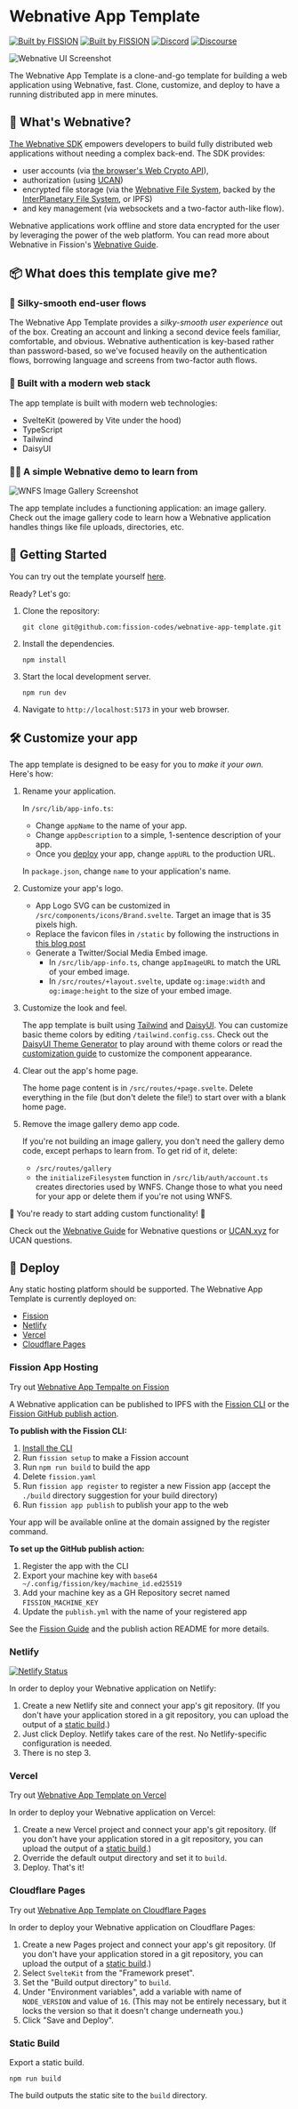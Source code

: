 # Webnative App Template

[![Built by FISSION](https://img.shields.io/badge/⌘-Built_by_FISSION-purple.svg)](https://fission.codes) [![Built by FISSION](https://img.shields.io/badge/webnative-v0.34.1-purple.svg)](https://github.com/fission-suite/webnative) [![Discord](https://img.shields.io/discord/478735028319158273.svg)](https://discord.gg/zAQBDEq) [![Discourse](https://img.shields.io/discourse/https/talk.fission.codes/topics)](https://talk.fission.codes)

![Webnative UI Screenshot](static/webnative-ui.png)

The Webnative App Template is a clone-and-go template for building a web application using Webnative, fast. Clone, customize, and deploy to have a running distributed app in mere minutes.

## 🤔 What's Webnative?

[The Webnative SDK](https://github.com/fission-codes/webnative) empowers developers to build fully distributed web applications without needing a complex back-end. The SDK provides:

-   user accounts (via [the browser's Web Crypto API](https://developer.mozilla.org/en-US/docs/Web/API/Web_Crypto_API)),
-   authorization (using [UCAN](https://ucan.xyz))
-   encrypted file storage (via the [Webnative File System](https://guide.fission.codes/developers/webnative/file-system-wnfs), backed by the [InterPlanetary File System](https://ipfs.io/), or IPFS)
-   and key management (via websockets and a two-factor auth-like flow).

Webnative applications work offline and store data encrypted for the user by leveraging the power of the web platform. You can read more about Webnative in Fission's [Webnative Guide](https://guide.fission.codes/developers/webnative).

## 📦 What does this template give me?

### 🥰 Silky-smooth end-user flows

The Webnative App Template provides a _silky-smooth user experience_ out of the box. Creating an account and linking a second device feels familiar, comfortable, and obvious. Webnative authentication is key-based rather than password-based, so we've focused heavily on the authentication flows, borrowing language and screens from two-factor auth flows.

### 🧱 Built with a modern web stack

The app template is built with modern web technologies:

-   SvelteKit (powered by Vite under the hood)
-   TypeScript
-   Tailwind
-   DaisyUI

### 👩‍🏫 A simple Webnative demo to learn from

![WNFS Image Gallery Screenshot](static/wnfs-gallery-screenshot.png)

The app template includes a functioning application: an image gallery. Check out the image gallery code to learn how a Webnative application handles things like file uploads, directories, etc.

## 🚀 Getting Started

You can try out the template yourself [here](https://webnative-template.fission.app/).

Ready? Let's go:

1. Clone the repository:

    ```shell
    git clone git@github.com:fission-codes/webnative-app-template.git
    ```

2. Install the dependencies.

    ```shell
    npm install
    ```

3. Start the local development server.

    ```shell
    npm run dev
    ```

4. Navigate to `http://localhost:5173` in your web browser.

## 🛠 Customize your app

The app template is designed to be easy for you to _make it your own._ Here's how:

1. Rename your application.

    In `/src/lib/app-info.ts`:

    - Change `appName` to the name of your app.
    - Change `appDescription` to a simple, 1-sentence description of your app.
    - Once you [deploy](#deploy) your app, change `appURL` to the production URL.

    In `package.json`, change `name` to your application's name.

1. Customize your app's logo.

    - App Logo SVG can be customized in `/src/components/icons/Brand.svelte`. Target an image that is 35 pixels high.
    - Replace the favicon files in `/static` by following the instructions in [this blog post](https://evilmartians.com/chronicles/how-to-favicon-in-2021-six-files-that-fit-most-needs)
    - Generate a Twitter/Social Media Embed image.
        - In `/src/lib/app-info.ts`, change `appImageURL` to match the URL of your embed image.
        - In `/src/routes/+layout.svelte`, update `og:image:width` and `og:image:height` to the size of your embed image.

1. Customize the look and feel.

    The app template is built using [Tailwind](https://tailwindcss.com/) and [DaisyUI](https://daisyui.com/). You can customize basic theme colors by editing `/tailwind.config.css`. Check out the [DaisyUI Theme Generator](https://daisyui.com/theme-generator/) to play around with theme colors or read the [customization guide](https://daisyui.com/docs/customize/) to customize the component appearance.

1. Clear out the app's home page.

    The home page content is in `/src/routes/+page.svelte`. Delete everything in the file (but don't delete the file!) to start over with a blank home page.

1. Remove the image gallery demo app code.

    If you're not building an image gallery, you don't need the gallery demo code, except perhaps to learn from. To get rid of it, delete:

    - `/src/routes/gallery`
    - the `initializeFilesystem` function in `/src/lib/auth/account.ts` creates directories used by WNFS. Change those to what you need for your app or delete them if you're not using WNFS.

👏 You're ready to start adding custom functionality! 🚀

Check out the [Webnative Guide](https://guide.fission.codes/developers/webnative) for Webnative questions or [UCAN.xyz](https://ucan.xyz) for UCAN questions.

## 🧨 Deploy

Any static hosting platform should be supported. The Webnative App Template is currently deployed on:

-   [Fission](https://webnative-template.fission.app)
-   [Netlify](https://webnative.netlify.app)
-   [Vercel](https://webnative-template.vercel.app/)
-   [Cloudflare Pages](https://webnative-template.pages.dev/)

### Fission App Hosting

Try out [Webnative App Tempalte on Fission](https://webnative-template.fission.app)

A Webnative application can be published to IPFS with the [Fission CLI](https://guide.fission.codes/developers/cli) or the [Fission GitHub publish action](https://github.com/fission-suite/publish-action).

**To publish with the Fission CLI:**

1. [Install the CLI](https://guide.fission.codes/developers/installation)
2. Run `fission setup` to make a Fission account
3. Run `npm run build` to build the app
4. Delete `fission.yaml`
5. Run `fission app register` to register a new Fission app (accept the `./build` directory suggestion for your build directory)
6. Run `fission app publish` to publish your app to the web

Your app will be available online at the domain assigned by the register command.

**To set up the GitHub publish action:**

1. Register the app with the CLI
2. Export your machine key with `base64 ~/.config/fission/key/machine_id.ed25519`
3. Add your machine key as a GH Repository secret named `FISSION_MACHINE_KEY`
4. Update the `publish.yml` with the name of your registered app

See the [Fission Guide](https://guide.fission.codes/developers/installation) and the publish action README for more details.

### Netlify

[![Netlify Status](https://api.netlify.com/api/v1/badges/7b7418ef-86eb-43c4-a668-0118568c7f46/deploy-status)](https://app.netlify.com/sites/webnative/deploys)

In order to deploy your Webnative application on Netlify:

1. Create a new Netlify site and connect your app's git repository. (If you don't have your application stored in a git repository, you can upload the output of a [static build](#static-build).)
2. Just click Deploy. Netlify takes care of the rest. No Netlify-specific configuration is needed.
3. There is no step 3.

### Vercel

Try out [Webnative App Template on Vercel](https://webnative-template.vercel.app/)

In order to deploy your Webnative application on Vercel:

1. Create a new Vercel project and connect your app's git repository. (If you don't have your application stored in a git repository, you can upload the output of a [static build](#static-build).)
2. Override the default output directory and set it to `build`.
3. Deploy. That's it!

### Cloudflare Pages

Try out [Webnative App Template on Cloudflare Pages](https://webnative-template.pages.dev/)

In order to deploy your Webnative application on Cloudflare Pages:

1. Create a new Pages project and connect your app's git repository. (If you don't have your application stored in a git repository, you can upload the output of a [static build](#static-build).)
2. Select `SvelteKit` from the "Framework preset".
3. Set the "Build output directory" to `build`.
4. Under "Environment variables", add a variable with name of `NODE_VERSION` and value of `16`. (This may not be entirely necessary, but it locks the version so that it doesn't change underneath you.)
5. Click "Save and Deploy".

### Static Build

Export a static build.

```shell
npm run build
```

The build outputs the static site to the `build` directory.
